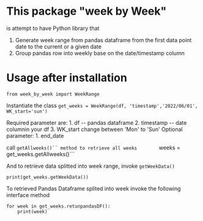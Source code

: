 # This package "week by Week" 
is attempt to have Python library that 
1. Generate week range from pandas dataframe from the first
   data point date to the current or a given date
2. Group pandas row into weekly base on the date/timestamp column

# Usage after installation
```from week_by_week import WeekRange```

Instantiate the class
```get_weeks = WeekRange(df, 'timestamp','2022/06/01', WK_start='sun')```

Required parameter are:
    1. df -- pandas dataframe
    2. timestamp -- date columnin your df
    3. WK_start change between 'Mon' to 'Sun'
Optional parameter:
    1. end_date

call ```getAllweeks()`` method to retrieve all weeks       
```weeks = get_weeks.getAllweeks()```


And to retrieve data splitted into week range,
invoke ```getWeekData()``` 

`print(get_weeks.getWeekData())`


To retrieved Pandas Dataframe splited into week
invoke the following interface method 
```
for week in get_weeks.retunpandasDF():
    print(week)

```



